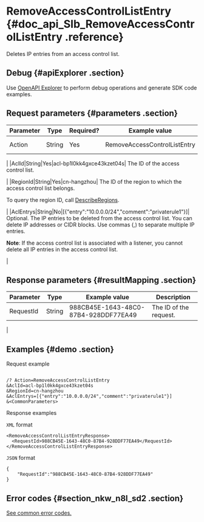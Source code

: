 # RemoveAccessControlListEntry {#doc_api_Slb_RemoveAccessControlListEntry .reference}

Deletes IP entries from an access control list.

## Debug {#apiExplorer .section}

Use [OpenAPI Explorer](https://api.aliyun.com/#product=Slb&api=RemoveAccessControlListEntry) to perform debug operations and generate SDK code examples.

## Request parameters {#parameters .section}

|Parameter|Type|Required?|Example value|Description|
|---------|----|---------|-------------|-----------|
|Action|String|Yes|RemoveAccessControlListEntry| The name of this action. Value: **RemoveAccessControlListEntry**

 |
|AclId|String|Yes|acl-bp1l0kk4gxce43kzet04s| The ID of the access control list.

 |
|RegionId|String|Yes|cn-hangzhou| The ID of the region to which the access control list belongs.

 To query the region ID, call [DescribeRegions](~~27584~~).

 |
|AclEntrys|String|No|\[\{"entry":"10.0.0.0/24","comment":"privaterule1"\}\]| Optional. The IP entries to be deleted from the access control list. You can delete IP addresses or CIDR blocks. Use commas \(,\) to separate multiple IP entries.

 **Note**: If the access control list is associated with a listener, you cannot delete all IP entries in the access control list.

 |

## Response parameters {#resultMapping .section}

|Parameter|Type|Example value|Description|
|---------|----|-------------|-----------|
|RequestId|String|988CB45E-1643-48C0-87B4-928DDF77EA49| The ID of the request.

 |

## Examples {#demo .section}

Request example

``` {#request_demo}

/? Action=RemoveAccessControlListEntry
&AclId=acl-bp1l0kk4gxce43kzet04s
&RegionId=cn-hangzhou
&AclEntrys=[{"entry":"10.0.0.0/24","comment":"privaterule1"}]
&<CommonParameters>

```

Response examples

`XML` format

``` {#xml_return_success_demo}
<RemoveAccessControlListEntryResponse>
  <RequestId>988CB45E-1643-48C0-87B4-928DDF77EA49</RequestId>
</RemoveAccessControlListEntryResponse>

```

`JSON` format

``` {#json_return_success_demo}
{
	"RequestId":"988CB45E-1643-48C0-87B4-928DDF77EA49"
}
```

## Error codes {#section_nkw_n8l_sd2 .section}

[See common error codes.](https://error-center.alibabacloud.com/status/product/Slb)

